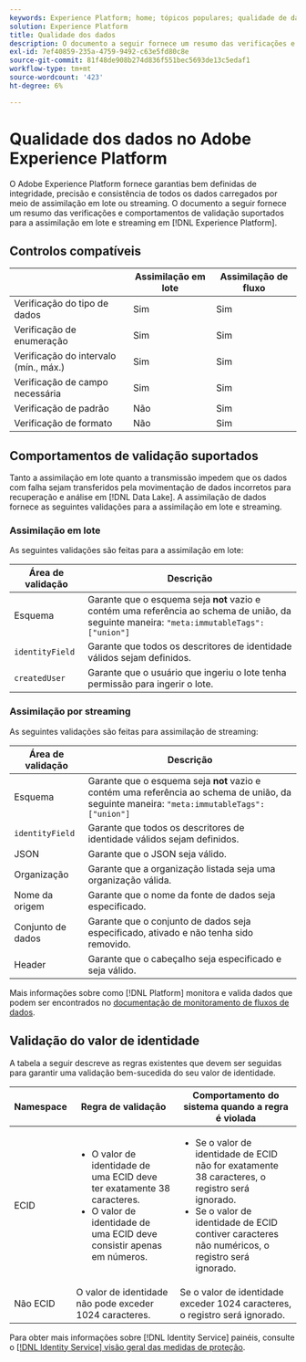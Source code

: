 ```yaml
---
keywords: Experience Platform; home; tópicos populares; qualidade de dados; qualidade; Qualidade; Validação suportada; Validação; validação suportada;
solution: Experience Platform
title: Qualidade dos dados
description: O documento a seguir fornece um resumo das verificações e comportamentos de validação suportados para a assimilação em lote e streaming no Adobe Experience Platform.
exl-id: 7ef40859-235a-4759-9492-c63e5fd80c8e
source-git-commit: 81f48de908b274d836f551bec5693de13c5edaf1
workflow-type: tm+mt
source-wordcount: '423'
ht-degree: 6%

---
```


# Qualidade dos dados no Adobe Experience Platform

O Adobe Experience Platform fornece garantias bem definidas de integridade, precisão e consistência de todos os dados carregados por meio de assimilação em lote ou streaming. O documento a seguir fornece um resumo das verificações e comportamentos de validação suportados para a assimilação em lote e streaming em [!DNL Experience Platform].

## Controlos compatíveis

|   | Assimilação em lote | Assimilação de fluxo |
| ------ | --------------- | ------------------- |
| Verificação do tipo de dados | Sim | Sim |
| Verificação de enumeração | Sim | Sim |
| Verificação do intervalo (mín., máx.) | Sim | Sim |
| Verificação de campo necessária | Sim | Sim |
| Verificação de padrão | Não | Sim |
| Verificação de formato | Não | Sim |

## Comportamentos de validação suportados

Tanto a assimilação em lote quanto a transmissão impedem que os dados com falha sejam transferidos pela movimentação de dados incorretos para recuperação e análise em [!DNL Data Lake]. A assimilação de dados fornece as seguintes validações para a assimilação em lote e streaming.

### Assimilação em lote

As seguintes validações são feitas para a assimilação em lote:

| Área de validação | Descrição |
| --------------- | ----------- |
| Esquema | Garante que o esquema seja **not** vazio e contém uma referência ao schema de união, da seguinte maneira: `"meta:immutableTags": ["union"]` |
| `identityField` | Garante que todos os descritores de identidade válidos sejam definidos. |
| `createdUser` | Garante que o usuário que ingeriu o lote tenha permissão para ingerir o lote. |

### Assimilação por streaming

As seguintes validações são feitas para assimilação de streaming:

| Área de validação | Descrição |
| --------------- | ----------- |
| Esquema | Garante que o esquema seja **not** vazio e contém uma referência ao schema de união, da seguinte maneira: `"meta:immutableTags": ["union"]` |
| `identityField` | Garante que todos os descritores de identidade válidos sejam definidos. |
| JSON | Garante que o JSON seja válido. |
| Organização | Garante que a organização listada seja uma organização válida. |
| Nome da origem | Garante que o nome da fonte de dados seja especificado. |
| Conjunto de dados | Garante que o conjunto de dados seja especificado, ativado e não tenha sido removido. |
| Header | Garante que o cabeçalho seja especificado e seja válido. |

Mais informações sobre como [!DNL Platform] monitora e valida dados que podem ser encontrados no [documentação de monitoramento de fluxos de dados](./monitor-data-ingestion.md).

## Validação do valor de identidade

A tabela a seguir descreve as regras existentes que devem ser seguidas para garantir uma validação bem-sucedida do seu valor de identidade.

| Namespace | Regra de validação | Comportamento do sistema quando a regra é violada |
| --- | --- | --- |
| ECID | <ul><li>O valor de identidade de uma ECID deve ter exatamente 38 caracteres.</li><li>O valor de identidade de uma ECID deve consistir apenas em números.</li></ul> | <ul><li>Se o valor de identidade de ECID não for exatamente 38 caracteres, o registro será ignorado.</li><li>Se o valor de identidade de ECID contiver caracteres não numéricos, o registro será ignorado.</li></ul> |
| Não ECID | O valor de identidade não pode exceder 1024 caracteres. | Se o valor de identidade exceder 1024 caracteres, o registro será ignorado. |

Para obter mais informações sobre [!DNL Identity Service] painéis, consulte o [[!DNL Identity Service] visão geral das medidas de proteção](../../identity-service/guardrails.md).
